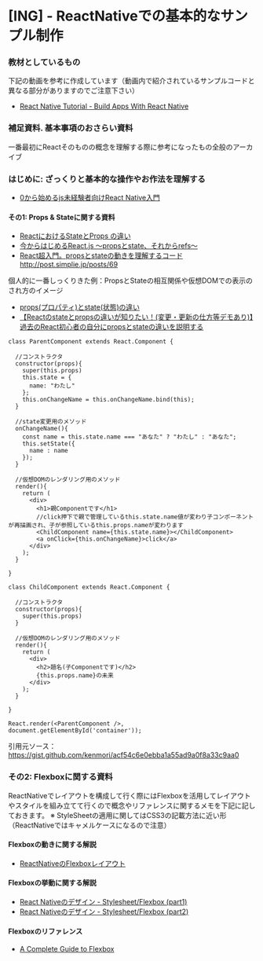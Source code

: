 # [ING] - ReactNativeでの基本的なサンプル制作

### 教材としているもの

下記の動画を参考に作成しています（動画内で紹介されているサンプルコードと異なる部分がありますのでご注意下さい）

+ [React Native Tutorial - Build Apps With React Native](https://www.youtube.com/playlist?list=PLPEXdvrIYLsyFc1EVVr_YVtxU9icYfaWs)

### 補足資料. 基本事項のおさらい資料

一番最初にReactそのものの概念を理解する際に参考になったもの全般のアーカイブ

### はじめに: ざっくりと基本的な操作やお作法を理解する

+ [0から始めるjs未経験者向けReact Native入門](http://qiita.com/naodroid/items/dcd3e7eb8454d5ae9a54)

#### その1: Props & Stateに関する資料

+ [ReactにおけるStateとProps の違い](http://qiita.com/kyrieleison/items/78b3295ff3f37969ab50)
+ [今からはじめるReact.js 〜propsとstate、それからrefs〜](http://qiita.com/kuniken/items/a22adda392ccc30011b1)
+ [React超入門。propsとstateの動きを理解するコード](http://qiita.com/M-ISO/items/6c8b97a9447ccfe9a1f6)
http://post.simplie.jp/posts/69

個人的に一番しっくりきた例：PropsとStateの相互関係や仮想DOMでの表示のされ方のイメージ

+ [props(プロパティ)とstate(状態)の違い](http://javascript-demo.w3c.tokyo/js/continuation/901)
+ [【Reactのstateとpropsの違いが知りたい！(変更・更新の仕方等デモあり)】過去のReact初心者の自分にpropsとstateの違いを説明する](http://kenjimorita.jp/imadakarawakattareact/)

```
class ParentComponent extends React.Component {

  //コンストラクタ
  constructor(props){
    super(this.props)
    this.state = {
      name: "わたし"
    };
    this.onChangeName = this.onChangeName.bind(this);
  }

  //state変更用のメソッド
  onChangeName(){
    const name = this.state.name === "あなた" ? "わたし" : "あなた";
    this.setState({
      name : name
    });
  }

  //仮想DOMのレンダリング用のメソッド
  render(){
    return (
      <div>
        <h1>親Componentです</h1>
        //click押下で親で管理しているthis.state.name値が変わり子コンポーネントが再描画され、子が参照しているthis.props.nameが変わります
        <ChildComponent name={this.state.name}></ChildComponent>
        <a onClick={this.onChangeName}>click</a>
      </div>
    );
  }

}

class ChildComponent extends React.Component {

  //コンストラクタ
  constructor(props){
    super(this.props)
  }

  //仮想DOMのレンダリング用のメソッド
  render(){
    return (
      <div>
        <h2>題名(子Componentです)</h2>
        {this.props.name}の未来
      </div>
    );
  }

}

React.render(<ParentComponent />, document.getElementById('container'));
```

引用元ソース：https://gist.github.com/kenmori/acf54c6e0ebba1a55ad9a0f8a33c9aa0

### その2: Flexboxに関する資料

ReactNativeでレイアウトを構成して行く際にはFlexboxを活用してレイアウトやスタイルを組み立てて行くので概念やリファレンスに関するメモを下記に記しておきます。
※ StyleSheetの適用に関してはCSS3の記載方法に近い形（ReactNativeではキャメルケースになるので注意）

#### Flexboxの動きに関する解説

+ [ReactNativeのFlexboxレイアウト](http://minotaur.badwitch.io/reactnative-flexbox/)

#### Flexboxの挙動に関する解説

+ [React Nativeのデザイン - Stylesheet/Flexbox (part1)](http://qiita.com/shohey1226/items/5185fcba7381bf4da2f2)
+ [React Nativeのデザイン - Stylesheet/Flexbox (part2)](http://qiita.com/shohey1226/items/f413c65b7f110dcb955c)

#### Flexboxのリファレンス

+ [A Complete Guide to Flexbox](https://css-tricks.com/snippets/css/a-guide-to-flexbox/)
